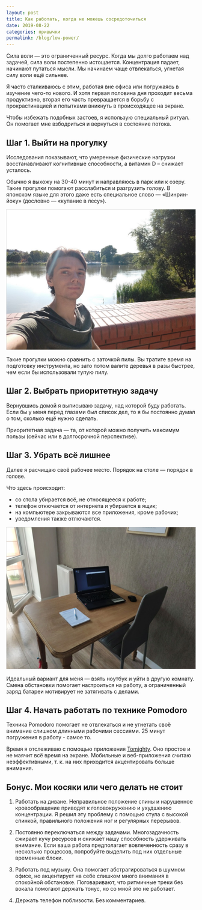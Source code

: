 ```yaml
---
layout: post
title: Как работать, когда не можешь сосредоточиться
date: 2019-08-22
categories: привычки
permalink: /blog/low-power/
---
```


Сила воли — это ограниченный ресурс. Когда мы долго работаем над задачей, сила воли постепенно истощается. Концентрация падает, начинают путаться мысли. Мы начинаем чаще отвлекаться, угнетая силу воли ещё сильнее. 

Я часто сталкиваюсь с этим, работая вне офиса или погружаясь в изучение чего-то нового. И хотя первая половина дня проходит весьма продуктивно, вторая его часть превращается в борьбу с прокрастинацией и попытками вникнуть в происходящее на экране.

Чтобы избежать подобных застоев, я использую специальный ритуал. Он помогает мне взбодриться и вернуться в состояние потока.

## Шаг 1. Выйти на прогулку

Исследования показывают, что умеренные физические нагрузки восстанавливают когнитивные способности, а витамин D – снижает усталось. 

Обычно я выхожу на 30-40 минут и направляюсь в парк или к озеру. Такие прогулки помогают расслабиться и разгрузить голову. В японском языке для этого даже есть специальное слово — «Шинрин-йоку» (дословно — «купание в лесу»). 

<img src="/images/posts/low-power-1.jpg">

Такие прогулки можно сравнить с заточкой пилы. Вы тратите время на подготовку инструмента, но зато потом валите деревья в разы быстрее, чем если бы использовали тупую пилу.


## Шаг 2. Выбрать приоритетную задачу

Вернувшись домой я выписываю задачу, над которой буду работать. Если бы у меня перед глазами был список дел, то я бы постоянно думал о том, сколько ещё нужно сделать. 

Приоритетная задача — та, от которой можно получить максимум пользы (сейчас или в долгосрочной перспективе). 

## Шаг 3. Убрать всё лишнее

Далее я расчищаю своё рабочее место. Порядок на столе — порядок в голове. 

Что здесь происходит:
* со стола убирается всё, не относящееся к работе;
* телефон откючается от интернета и убирается в ящик;
* на компьютере закрываются все приложения, кроме рабочих;
* уведомления также отлючаются.

<img src="/images/posts/low-power-2.jpg">

Идеальный вариант для меня — взять ноутбук и уйти в другую комнату. Смена обстановки помогает настроиться на работу, а ограниченный заряд батареи мотивирует не затягивать с делами. 


## Шаг 4. Начать работать по технике Pomodoro

Техника Pomodoro помогает не отвлекаться и не угнетать своё внимание слишком длинными рабочими сессиями. 25 минут погружения в работу - самое то. 

Время я отслеживаю с помощью приложения <a href="http://www.tomighty.org/">Tomighty</a>. Оно простое и не маячит всё время на экране. Мобильные и веб-приложения считаю неэффективными, т. к. на них приходится акцентировать больше внимания. 


## Бонус. Мои косяки или чего делать не стоит

1. Работать на диване. Неправильное положение спины и нарушенное кровообращение приводят к головокружению и ухудшению концентрации. Я решил эту проблему с помощью стула с высокой спинкой, правильного положения ног и регулярных перерывов.

2. Постоянно переключаться между задачами. Многозадачность сжирает кучу ресурсов и снижает нашу способность удерживать внимание. Если ваша работа предполагает вовлеченность сразу в несколько процессов, попробуйте выделить под них отдельные временные блоки.

3. Работать под музыку. Она помогает абстрагироваться в шумном офисе, но акцентирует на себе слишком много внимания в спокойной обстановке. Поговаривают, что ритмичные треки без вокала помогают держать тонус, но со мной это не работает.

4. Держать телефон поблизости. Без комментариев.
